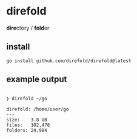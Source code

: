 # direfold

**dire**ctory / **fold**er

## install

```
go install github.com/direfold/direfold@latest
```

## example output

```

❯ direfold ~/go

direfold: /home/user/go
---
size:    3.8 GB
files:   102,478
folders: 24,984

```
